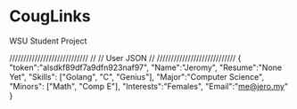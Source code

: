 CougLinks
=========

WSU Student Project

////////////////////////////
//
//      User JSON
//
////////////////////////////
{
  "token":"alsdkf89df7a9dfn923naf97",
  "Name":"Jeromy",
  "Resume":"None Yet",
  "Skills": ["Golang", "C", "Genius"],
  "Major":"Computer Science",
  "Minors": ["Math", "Comp E"],
  "Interests":"Females",
  "Email":"me@jero.my"
}
